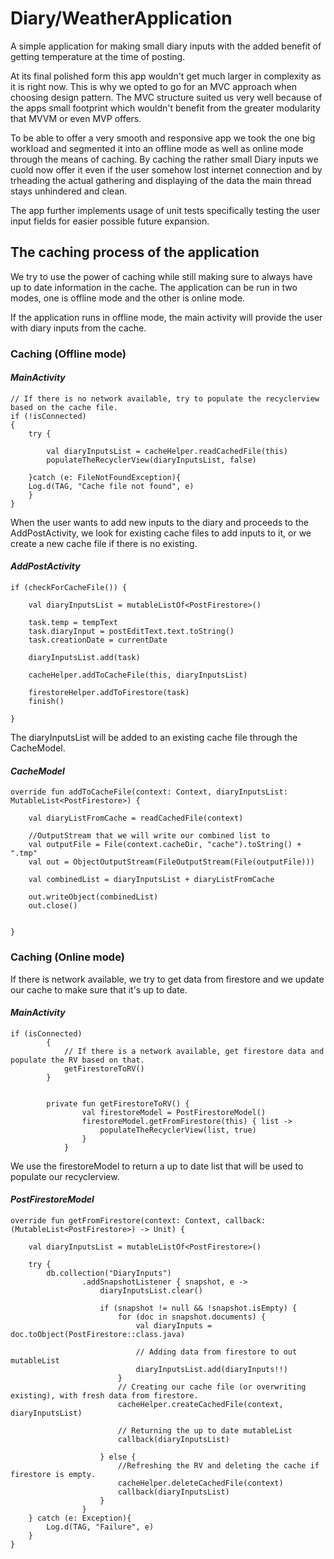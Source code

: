 # Diary/WeatherApplication
A simple application for making small diary inputs with the added benefit of getting temperature at the time of posting.

At its final polished form this app wouldn't get much larger in complexity as it is right now. This is why we opted to go for an MVC approach when choosing design pattern. The MVC structure suited us very well because of the apps small footprint which wouldn't benefit from the greater modularity that MVVM or even MVP offers.

To be able to offer a very smooth and responsive app we took the one big workload and segmented it into an offline mode as well as online mode through the means of caching. By caching the rather small Diary inputs we cuold now offer it even if the user somehow lost internet connection and by trheading the actual gathering and displaying of the data the main thread stays unhindered and clean.

The app further implements usage of unit tests specifically testing the user input fields for easier possible future expansion.

## The caching process of the application
We try to use the power of caching while still making sure to always have up to date information in the cache.
The application can be run in two modes, one is offline mode and the other is online mode.

If the application runs in offline mode, the main activity will provide the user with diary inputs from the cache.

### Caching (Offline mode)

#### *MainActivity*


 
    // If there is no network available, try to populate the recyclerview based on the cache file.
    if (!isConnected)
    {
        try {
    
            val diaryInputsList = cacheHelper.readCachedFile(this)
            populateTheRecyclerView(diaryInputsList, false)
    
        }catch (e: FileNotFoundException){
        Log.d(TAG, "Cache file not found", e)
        }
    }
    
    
When the user wants to add new inputs to the diary and proceeds to the AddPostActivity, we look for existing cache files to add inputs to it, or we create a new cache file if there is no existing.

#### *AddPostActivity*

   
    if (checkForCacheFile()) {
    
        val diaryInputsList = mutableListOf<PostFirestore>()
    
        task.temp = tempText
        task.diaryInput = postEditText.text.toString()
        task.creationDate = currentDate
    
        diaryInputsList.add(task)
    
        cacheHelper.addToCacheFile(this, diaryInputsList)

        firestoreHelper.addToFirestore(task)
        finish()
    
    } 

The diaryInputsList will be added to an existing cache file through the CacheModel.

#### *CacheModel*


    override fun addToCacheFile(context: Context, diaryInputsList: MutableList<PostFirestore>) {

        val diaryListFromCache = readCachedFile(context)

        //OutputStream that we will write our combined list to
        val outputFile = File(context.cacheDir, "cache").toString() + ".tmp"
        val out = ObjectOutputStream(FileOutputStream(File(outputFile)))

        val combinedList = diaryInputsList + diaryListFromCache

        out.writeObject(combinedList)
        out.close()


    }                   
                    
  

### Caching (Online mode)
If there is network available, we try to get data from firestore and we update our cache to make sure that it's up to date.

#### *MainActivity*

    if (isConnected)
            {
                // If there is a network available, get firestore data and populate the RV based on that.
                getFirestoreToRV()
            }
            
            
            private fun getFirestoreToRV() {
                    val firestoreModel = PostFirestoreModel()
                    firestoreModel.getFromFirestore(this) { list ->
                        populateTheRecyclerView(list, true)
                    }
                }
                
We use the firestoreModel to return a up to date list that will be used to populate our recyclerview.

#### *PostFirestoreModel*


    override fun getFromFirestore(context: Context, callback: (MutableList<PostFirestore>) -> Unit) {

        val diaryInputsList = mutableListOf<PostFirestore>()

        try {
            db.collection("DiaryInputs")
                    .addSnapshotListener { snapshot, e ->
                        diaryInputsList.clear()

                        if (snapshot != null && !snapshot.isEmpty) {
                            for (doc in snapshot.documents) {
                                val diaryInputs = doc.toObject(PostFirestore::class.java)

                                // Adding data from firestore to out mutableList
                                diaryInputsList.add(diaryInputs!!)
                            }
                            // Creating our cache file (or overwriting existing), with fresh data from firestore.
                            cacheHelper.createCachedFile(context, diaryInputsList)

                            // Returning the up to date mutableList
                            callback(diaryInputsList)

                        } else {
                            //Refreshing the RV and deleting the cache if firestore is empty.
                            cacheHelper.deleteCachedFile(context)
                            callback(diaryInputsList)
                        }
                    }
        } catch (e: Exception){
            Log.d(TAG, "Failure", e)
        }
    }
                
                
                

               
